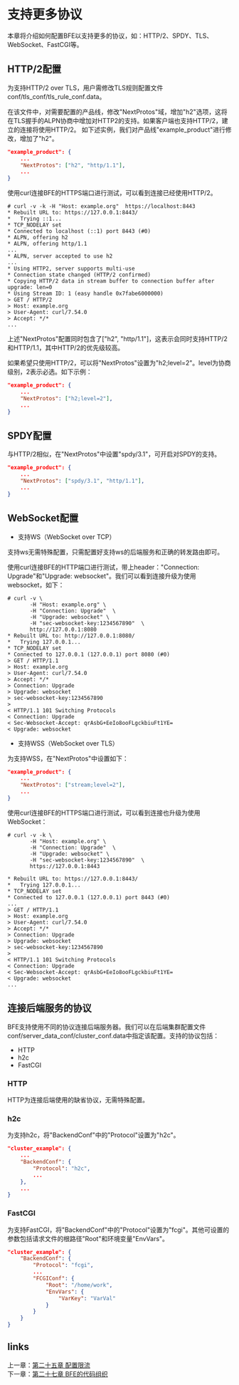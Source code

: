 # 支持更多协议

本章将介绍如何配置BFE以支持更多的协议，如：HTTP/2、SPDY、TLS、WebSocket、FastCGI等。

## HTTP/2配置
为支持HTTP/2 over TLS，用户需修改TLS规则配置文件 conf/tls_conf/tls_rule_conf.data。

在该文件中，对需要配置的产品线，修改"NextProtos"域，增加"h2"选项，这将在TLS握手的ALPN协商中增加对HTTP2的支持。如果客户端也支持HTTP/2，建立的连接将使用HTTP/2。
如下述实例，我们对产品线"example_product"进行修改，增加了"h2"。

```json
"example_product": {
    ...
    "NextProtos": ["h2", "http/1.1"],
    ...
}

```

使用curl连接BFE的HTTPS端口进行测试，可以看到连接已经使用HTTP/2。

```
# curl -v -k -H "Host: example.org"  https://localhost:8443
* Rebuilt URL to: https://127.0.0.1:8443/
*   Trying ::1...
* TCP_NODELAY set
* Connected to localhost (::1) port 8443 (#0)
* ALPN, offering h2
* ALPN, offering http/1.1
...
* ALPN, server accepted to use h2
...
* Using HTTP2, server supports multi-use
* Connection state changed (HTTP/2 confirmed)
* Copying HTTP/2 data in stream buffer to connection buffer after upgrade: len=0
* Using Stream ID: 1 (easy handle 0x7fabe6000000)
> GET / HTTP/2
> Host: example.org
> User-Agent: curl/7.54.0
> Accept: */*
...
```

上述"NextProtos"配置同时包含了["h2", "http/1.1"]，这表示会同时支持HTTP/2和HTTP/1.1，其中HTTP/2的优先级较高。

如果希望只使用HTTP/2，可以将"NextProtos"设置为"h2;level=2"。level为协商级别，2表示必选。如下示例：

```json
"example_product": {
    ...
    "NextProtos": ["h2;level=2"],
    ...
}
```

## SPDY配置
与HTTP/2相似，在"NextProtos"中设置"spdy/3.1"，可开启对SPDY的支持。
```json
"example_product": {
    ...
    "NextProtos": ["spdy/3.1", "http/1.1"],
    ...
}
```

## WebSocket配置
* 支持WS（WebSocket over TCP）

支持ws无需特殊配置，只需配置好支持ws的后端服务和正确的转发路由即可。

使用curl连接BFE的HTTP端口进行测试，带上header："Connection: Upgrade"和"Upgrade: websocket"。我们可以看到连接升级为使用websocket，如下：

```
# curl -v \
       -H "Host: example.org" \
       -H "Connection: Upgrade"  \
       -H "Upgrade: websocket" \
       -H "sec-websocket-key:1234567890"  \
       http://127.0.0.1:8080
* Rebuilt URL to: http://127.0.0.1:8080/
*   Trying 127.0.0.1...
* TCP_NODELAY set
* Connected to 127.0.0.1 (127.0.0.1) port 8080 (#0)
> GET / HTTP/1.1
> Host: example.org
> User-Agent: curl/7.54.0
> Accept: */*
> Connection: Upgrade
> Upgrade: websocket
> sec-websocket-key:1234567890
> 
< HTTP/1.1 101 Switching Protocols
< Connection: Upgrade
< Sec-Websocket-Accept: qrAsbG+EeIo8ooFLgckbiuFt1YE=
< Upgrade: websocket
```

* 支持WSS（WebSocket over TLS）

为支持WSS，在"NextProtos"中设置如下：

```json
"example_product": {
    ...
    "NextProtos": ["stream;level=2"],
    ...
}
```
使用curl连接BFE的HTTPS端口进行测试，可以看到连接也升级为使用WebSocket：
```
# curl -v -k \
       -H "Host: example.org" \
       -H "Connection: Upgrade"  \
       -H "Upgrade: websocket" \
       -H "sec-websocket-key:1234567890"  \
       https://127.0.0.1:8443

* Rebuilt URL to: https://127.0.0.1:8443/
*   Trying 127.0.0.1...
* TCP_NODELAY set
* Connected to 127.0.0.1 (127.0.0.1) port 8443 (#0)
...
> GET / HTTP/1.1
> Host: example.org
> User-Agent: curl/7.54.0
> Accept: */*
> Connection: Upgrade
> Upgrade: websocket
> sec-websocket-key:1234567890
> 
< HTTP/1.1 101 Switching Protocols
< Connection: Upgrade
< Sec-Websocket-Accept: qrAsbG+EeIo8ooFLgckbiuFt1YE=
< Upgrade: websocket
...
```

## 连接后端服务的协议

BFE支持使用不同的协议连接后端服务器。我们可以在后端集群配置文件conf/server_data_conf/cluster_conf.data中指定该配置。支持的协议包括：
* HTTP
* h2c
* FastCGI

### HTTP

HTTP为连接后端使用的缺省协议，无需特殊配置。

### h2c

为支持h2c，将"BackendConf"中的"Protocol"设置为"h2c"。

```json
"cluster_example": {
    ...
    "BackendConf": {
        "Protocol": "h2c",
        ...
    },
    ...
}
```

### FastCGI
为支持FastCGI，将"BackendConf"中的"Protocol"设置为"fcgi"。其他可设置的参数包括请求文件的根路径"Root"和环境变量"EnvVars"。

```json
"cluster_example": {
    "BackendConf": {
        "Protocol": "fcgi",
        ...
        "FCGIConf": {
            "Root": "/home/work",
            "EnvVars": {
                "VarKey": "VarVal"
            }    
        }
    }
}
```

## links
上一章：[第二十五章 配置限流](../../operation/configuration/prison.md)  
下一章：[第二十七章 BFE的代码组织](../../implementation/source_layout/source_layout.md)